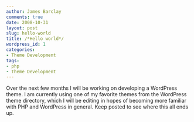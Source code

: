 ```yaml
---
author: James Barclay
comments: true
date: 2008-10-31
layout: post
slug: hello-world
title: /*Hello world*/
wordpress_id: 1
categories:
- Theme Development
tags:
- php
- Theme Development
---
```


Over the next few months I will be working on developing a WordPress theme. I am currently using one of my favorite themes from the WordPress theme directory, which I will be editing in hopes of becoming more familiar with PHP and WordPress in general. Keep posted to see where this all ends up.
